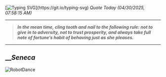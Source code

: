 [![Typing SVG](https://readme-typing-svg.herokuapp.com?font=Press+Start+2P&color=C2F784&size=35&width=900&height=100&lines=Hello+World%2C+I'm+Hung+!)](https://git.io/typing-svg) 
_Quote Today (04/30/2025, 07:58:15 AM)_
___
>**_In the mean time, cling tooth and nail to the following rule: not to give in to adversity, not to trust prosperity, and always take full note of fortune’s habit of behaving just as she pleases._**
___

## __**_Seneca_**

![RobotDance](src/assets/images/robot-dancing-dribble.gif?style=center)
